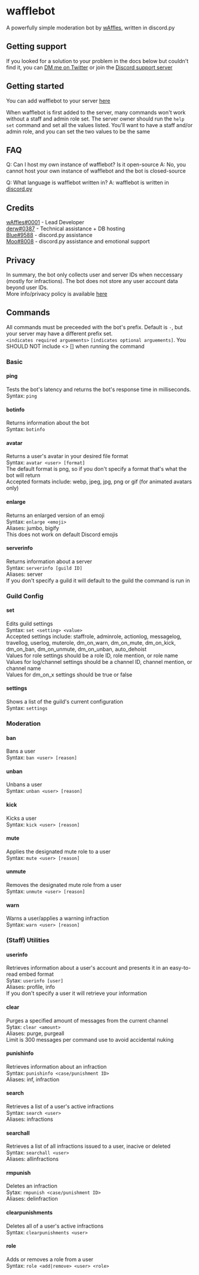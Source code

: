 # wafflebot

A powerfully simple moderation bot by [wAffles](https://bensonkitia.me), written in discord.py

## Getting support

If you looked for a solution to your problem in the docs below but couldn't find it, you can [DM me on Twitter](https://twitter.com/bensonkitia) or join the [Discord support server](https://discord.gg/zrBqN2v)

## Getting started

You can add wafflebot to your server [here](https://discord.com/oauth2/authorize?client_id=582380938667884548&permissions=8&scope=bot)

When wafflebot is first added to the server, many commands won't work without a staff and admin role set. The server owner should run the `help set` command and set all the values listed. You'll want to have a staff and/or admin role, and you can set the two values to be the same

## FAQ

Q: Can I host my own instance of wafflebot? Is it open-source
A: No, you cannot host your own instance of wafflebot and the bot is closed-source

Q: What language is wafflebot written in?
A: wafflebot is written in [discord.py](https://github.com/Rapptz/discord.py)

## Credits

[wAffles#0001](https://bensonkitia.me) - Lead Developer  
[derw#0387](https://derw.xyz) - Technical assistance + DB hosting  
[Blue#9588](https://nambiar.dev) - discord.py assistance  
[Moo#8008](https://twitter.com/TwoOneOink) - discord.py assistance and emotional support

## Privacy

In summary, the bot only collects user and server IDs when neccessary (mostly for infractions). The bot does not store any user account data beyond user IDs.  
More info/privacy policy is available [here](https://wafflebot.rocks/privacy)

## Commands

All commands must be preceeded with the bot's prefix. Default is `-`, but your server may have a different prefix set.  
`<indicates required arguements>` `[indicates optional arguements]`. You SHOULD NOT include <> [] when running the command

### Basic

#### ping

Tests the bot's latency and returns the bot's response time in milliseconds.  
Syntax: `ping`

#### botinfo

Returns information about the bot  
Syntax: `botinfo`

#### avatar

Returns a user's avatar in your desired file format  
Syntax: `avatar <user> [format]`  
The default format is png, so if you don't specify a format that's what the bot will return  
Accepted formats include: webp, jpeg, jpg, png or gif (for animated avatars only)

#### enlarge

Returns an enlarged version of an emoji  
Syntax: `enlarge <emoji>`  
Aliases: jumbo, bigify  
This does not work on default Discord emojis

#### serverinfo

Returns information about a server  
Syntax: `serverinfo [guild ID]`  
Aliases: server  
If you don't specify a guild it will default to the guild the command is run in

### Guild Config

#### set

Edits guild settings  
Syntax: `set <setting> <value>`  
Accepted settings include: staffrole, adminrole, actionlog, messagelog, travellog, userlog, muterole, dm_on_warn, dm_on_mute, dm_on_kick, dm_on_ban, dm_on_unmute, dm_on_unban, auto_dehoist  
Values for role settings should be a role ID, role mention, or role name  
Values for log/channel settings should be a channel ID, channel mention, or channel name  
Values for dm_on_x settings should be true or false

#### settings

Shows a list of the guild's current configuration  
Syntax: `settings`

### Moderation

#### ban

Bans a user  
Syntax: `ban <user> [reason]`

#### unban

Unbans a user  
Syntax: `unban <user> [reason]`

#### kick

Kicks a user  
Syntax: `kick <user> [reason]`

#### mute

Applies the designated mute role to a user  
Syntax: `mute <user> [reason]`

#### unmute

Removes the designated mute role from a user  
Syntax: `unmute <user> [reason]`

#### warn

Warns a user/applies a warning infraction  
Syntax: `warn <user> [reason]`

### (Staff) Utilities

#### userinfo

Retrieves information about a user's account and presents it in an easy-to-read embed format  
Sytax: `userinfo [user]`  
Aliases: profile, info  
If you don't specify a user it will retrieve your information

#### clear

Purges a specified amount of messages from the current channel  
Sytax: `clear <amount>`  
Aliases: purge, purgeall  
Limit is 300 messages per command use to avoid accidental nuking

#### punishinfo

Retrieves information about an infraction  
Syntax: `punishinfo <case/punishment ID>`  
Aliases: inf, infraction

#### search

Retrieves a list of a user's active infractions  
Syntax: `search <user>`  
Aliases: infractions

#### searchall

Retrieves a list of all infractions issued to a user, inacive or deleted  
Syntax: `searchall <user>`  
Aliases: allinfractions

#### rmpunish

Deletes an infraction  
Sytax: `rmpunish <case/punishment ID>`  
Aliases: delinfraction

#### clearpunishments

Deletes all of a user's active infractions  
Syntax: `clearpunishments <user>`

#### role

Adds or removes a role from a user  
Syntax: `role <add|remove> <user> <role>`
